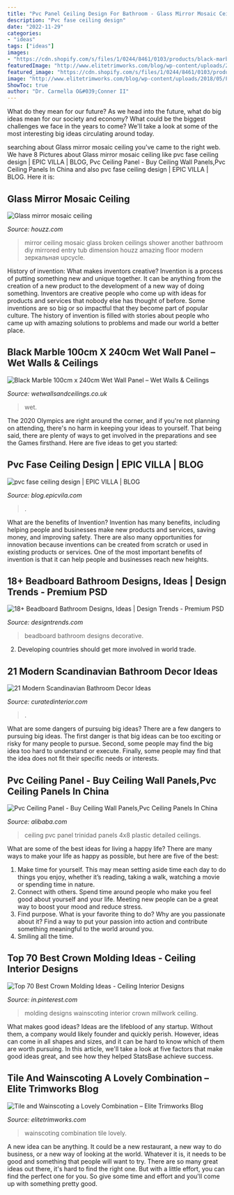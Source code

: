 ```yaml
---
title: "Pvc Panel Ceiling Design For Bathroom - Glass Mirror Mosaic Ceiling"
description: "Pvc fase ceiling design"
date: "2022-11-29"
categories:
- "ideas"
tags: ["ideas"]
images:
- "https://cdn.shopify.com/s/files/1/0244/8461/0103/products/black-marble-concept1-min_1_eb4d1129-7988-436d-9a03-758cf36b176f_510x@2x.progressive.jpg?v=1581350677"
featuredImage: "http://www.elitetrimworks.com/blog/wp-content/uploads/2018/05/Flat-panel-wainscoting-order-40188-4.jpg"
featured_image: "https://cdn.shopify.com/s/files/1/0244/8461/0103/products/black-marble-concept1-min_1_eb4d1129-7988-436d-9a03-758cf36b176f_510x@2x.progressive.jpg?v=1581350677"
image: "http://www.elitetrimworks.com/blog/wp-content/uploads/2018/05/Flat-panel-wainscoting-order-40188-4.jpg"
ShowToc: true
author: "Dr. Carmella O&#039;Conner II"
---
```



What do they mean for our future?
As we head into the future, what do big ideas mean for our society and economy? What could be the biggest challenges we face in the years to come? We'll take a look at some of the most interesting big ideas circulating around today.

	

		
searching about Glass mirror mosaic ceiling you've came to the right web. We have 8 Pictures about Glass mirror mosaic ceiling like pvc fase ceiling design | EPIC VILLA | BLOG, Pvc Ceiling Panel - Buy Ceiling Wall Panels,Pvc Ceiling Panels In China and also pvc fase ceiling design | EPIC VILLA | BLOG. Here it is:
		
    
## Glass Mirror Mosaic Ceiling

<img loading=lazy src="https://st.hzcdn.com/fimgs/012178e30eb8aee4_2327-w500-h666-b0-p0--modern-entry.jpg" onerror="this.onerror=null;this.src='https://tse4.mm.bing.net/th?id=OIP.We_Za9ueKc3pxIhajtEhTQHaJ3&amp;pid=15.1';" alt="Glass mirror mosaic ceiling">

_Source: houzz.com_

>mirror ceiling mosaic glass broken ceilings shower another bathroom diy mirrored entry tub dimension houzz amazing floor modern зеркальная upcycle. 

	

History of invention: What makes inventors creative?
Invention is a process of putting something new and unique together. It can be anything from the creation of a new product to the development of a new way of doing something. Inventors are creative people who come up with ideas for products and services that nobody else has thought of before. Some inventions are so big or so impactful that they become part of popular culture. The history of invention is filled with stories about people who came up with amazing solutions to problems and made our world a better place.

    
## Black Marble 100cm X 240cm Wet Wall Panel – Wet Walls &amp; Ceilings

<img loading=lazy src="https://cdn.shopify.com/s/files/1/0244/8461/0103/products/black-marble-concept1-min_1_eb4d1129-7988-436d-9a03-758cf36b176f_510x@2x.progressive.jpg?v=1581350677" onerror="this.onerror=null;this.src='https://tse2.mm.bing.net/th?id=OIP.iVnvpbASMqCl8tEWlEnETAHaHa&amp;pid=15.1';" alt="Black Marble 100cm x 240cm Wet Wall Panel – Wet Walls &amp; Ceilings">

_Source: wetwallsandceilings.co.uk_

>wet. 

	

The 2020 Olympics are right around the corner, and if you're not planning on attending, there's no harm in keeping your ideas to yourself. That being said, there are plenty of ways to get involved in the preparations and see the Games firsthand. Here are five ideas to get you started: 

    
## Pvc Fase Ceiling Design | EPIC VILLA | BLOG

<img loading=lazy src="https://blog.epicvila.com/wp-content/uploads/2020/08/IMG-20180225-WA0064-1.jpg" onerror="this.onerror=null;this.src='https://tse4.mm.bing.net/th?id=OIP.fDTfSykOHegHmqsaHufKOwHaNG&amp;pid=15.1';" alt="pvc fase ceiling design | EPIC VILLA | BLOG">

_Source: blog.epicvila.com_

>. 

	

What are the benefits of Invention?
Invention has many benefits, including helping people and businesses make new products and services, saving money, and improving safety. There are also many opportunities for innovation because inventions can be created from scratch or used in existing products or services. One of the most important benefits of invention is that it can help people and businesses reach new heights.

    
## 18+ Beadboard Bathroom Designs, Ideas | Design Trends - Premium PSD

<img loading=lazy src="https://images.designtrends.com/wp-content/uploads/2016/08/29185833/Decorativr-Small-Beadboard-Bathroom.jpg" onerror="this.onerror=null;this.src='https://tse2.mm.bing.net/th?id=OIP.a12Z5O8USb3d7nqFbtu3jQHaJQ&amp;pid=15.1';" alt="18+ Beadboard Bathroom Designs, Ideas | Design Trends - Premium PSD">

_Source: designtrends.com_

>beadboard bathroom designs decorative. 

	

2. Developing countries should get more involved in world trade.

    
## 21 Modern Scandinavian Bathroom Decor Ideas

<img loading=lazy src="https://curatedinterior.com/wp-content/uploads/2020/11/Scandinavian-Bathroom-with-Wood-Panel-Ceiling-and-Recessed-Shelf-via-ArchDaily.jpg" onerror="this.onerror=null;this.src='https://tse2.mm.bing.net/th?id=OIP.64vU9xenoit2jjM-BeP1UQHaLc&amp;pid=15.1';" alt="21 Modern Scandinavian Bathroom Decor Ideas">

_Source: curatedinterior.com_

>. 

	

What are some dangers of pursuing big ideas?
There are a few dangers to pursuing big ideas. The first danger is that big ideas can be too exciting or risky for many people to pursue. Second, some people may find the big idea too hard to understand or execute. Finally, some people may find that the idea does not fit their specific needs or interests.

    
## Pvc Ceiling Panel - Buy Ceiling Wall Panels,Pvc Ceiling Panels In China

<img loading=lazy src="https://sc01.alicdn.com/kf/HTB15IxoiWagSKJjy0Fhq6ArbFXao/200595080/HTB15IxoiWagSKJjy0Fhq6ArbFXao.jpg" onerror="this.onerror=null;this.src='https://tse2.mm.bing.net/th?id=OIP.cfDOIhB5UGTvIuKqDb_SzQHaE7&amp;pid=15.1';" alt="Pvc Ceiling Panel - Buy Ceiling Wall Panels,Pvc Ceiling Panels In China">

_Source: alibaba.com_

>ceiling pvc panel trinidad panels 4x8 plastic detailed ceilings. 

	

What are some of the best ideas for living a happy life?
There are many ways to make your life as happy as possible, but here are five of the best: 
1. Make time for yourself. This may mean setting aside time each day to do things you enjoy, whether it’s reading, taking a walk, watching a movie or spending time in nature. 
2. Connect with others. Spend time around people who make you feel good about yourself and your life. Meeting new people can be a great way to boost your mood and reduce stress. 
3. Find purpose. What is your favorite thing to do? Why are you passionate about it? Find a way to put your passion into action and contribute something meaningful to the world around you. 
4. Smiling all the time.

    
## Top 70 Best Crown Molding Ideas - Ceiling Interior Designs

<img loading=lazy src="https://i.pinimg.com/736x/9f/61/3c/9f613c9db33f7fbf6825929c090caef6.jpg" onerror="this.onerror=null;this.src='https://tse4.mm.bing.net/th?id=OIP._ttlpuybYgthr7zbhizT3QAAAA&amp;pid=15.1';" alt="Top 70 Best Crown Molding Ideas - Ceiling Interior Designs">

_Source: in.pinterest.com_

>molding designs wainscoting interior crown millwork ceiling. 

	

What makes good ideas?
Ideas are the lifeblood of any startup. Without them, a company would likely founder and quickly perish. However, ideas can come in all shapes and sizes, and it can be hard to know which of them are worth pursuing. In this article, we'll take a look at five factors that make good ideas great, and see how they helped StatsBase achieve success.

    
## Tile And Wainscoting A Lovely Combination – Elite Trimworks Blog

<img loading=lazy src="http://www.elitetrimworks.com/blog/wp-content/uploads/2018/05/Flat-panel-wainscoting-order-40188-4.jpg" onerror="this.onerror=null;this.src='https://tse3.mm.bing.net/th?id=OIP.Bn-rWUz5hWZtL0ww0URF-wHaJ4&amp;pid=15.1';" alt="Tile and Wainscoting a Lovely Combination – Elite Trimworks Blog">

_Source: elitetrimworks.com_

>wainscoting combination tile lovely. 

	

A new idea can be anything. It could be a new restaurant, a new way to do business, or a new way of looking at the world. Whatever it is, it needs to be good and something that people will want to try. There are so many great ideas out there, it's hard to find the right one. But with a little effort, you can find the perfect one for you. So give some time and effort and you'll come up with something pretty good.

